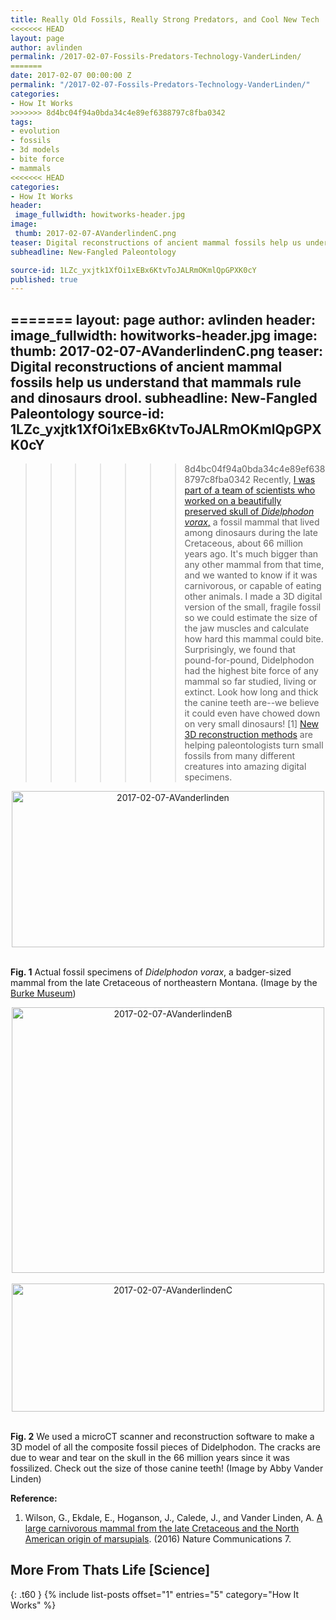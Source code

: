 ```yaml
---
title: Really Old Fossils, Really Strong Predators, and Cool New Tech
<<<<<<< HEAD
layout: page
author: avlinden
permalink: /2017-02-07-Fossils-Predators-Technology-VanderLinden/
=======
date: 2017-02-07 00:00:00 Z
permalink: "/2017-02-07-Fossils-Predators-Technology-VanderLinden/"
categories:
- How It Works
>>>>>>> 8d4bc04f94a0bda34c4e89ef6388797c8fba0342
tags:
- evolution
- fossils
- 3d models
- bite force
- mammals
<<<<<<< HEAD
categories:
- How It Works
header:
 image_fullwidth: howitworks-header.jpg
image:
 thumb: 2017-02-07-AVanderlindenC.png
teaser: Digital reconstructions of ancient mammal fossils help us understand that mammals rule and dinosaurs drool.
subheadline: New-Fangled Paleontology

source-id: 1LZc_yxjtk1XfOi1xEBx6KtvToJALRmOKmlQpGPXK0cY
published: true
---
```

=======
layout: page
author: avlinden
header:
  image_fullwidth: howitworks-header.jpg
image:
  thumb: 2017-02-07-AVanderlindenC.png
teaser: Digital reconstructions of ancient mammal fossils help us understand that
  mammals rule and dinosaurs drool.
subheadline: New-Fangled Paleontology
source-id: 1LZc_yxjtk1XfOi1xEBx6KtvToJALRmOKmlQpGPXK0cY
---

>>>>>>> 8d4bc04f94a0bda34c4e89ef6388797c8fba0342
Recently, [I was part of a team of scientists who worked on a beautifully preserved skull of ](http://www.burkemuseum.org/blog/mammals-during-age-dinosaurs-packed-powerful-bite)[*Didelphodon vorax*](http://www.burkemuseum.org/blog/mammals-during-age-dinosaurs-packed-powerful-bite)[,](http://www.burkemuseum.org/blog/mammals-during-age-dinosaurs-packed-powerful-bite) a fossil mammal that lived among dinosaurs during the late Cretaceous, about 66 million years ago. It's much bigger than any other mammal from that time, and we wanted to know if it was carnivorous, or capable of eating other animals. I made a 3D digital version of the small, fragile fossil so we could estimate the size of the jaw muscles and calculate how hard this mammal could bite. Surprisingly, we found that pound-for-pound, Didelphodon had the highest bite force of any mammal so far studied, living or extinct. Look how long and thick the canine teeth are--we believe it could even have chowed down on very small dinosaurs! [1] [New 3D reconstruction methods](https://www.theguardian.com/science/2016/mar/30/getting-under-a-fossils-skin-how-ct-scans-have-changed-palaeontology-dinosaur-lizard) are helping paleontologists turn small fossils from many different creatures into amazing digital specimens.

<center><a data-flickr-embed="true"  href="https://www.flickr.com/photos/139839751@N06/32376139480/in/dateposted-friend/" title="2017-02-07-AVanderlinden"><img src="https://c1.staticflickr.com/1/697/32376139480_f45707f634.jpg" width="500" height="250" alt="2017-02-07-AVanderlinden"></a><script async src="//embedr.flickr.com/assets/client-code.js" charset="utf-8"></script></center><br>

**Fig. 1** Actual fossil specimens of *Didelphodon vorax*, a badger-sized mammal from the late Cretaceous of northeastern Montana. (Image by the [Burke Museum](http://www.burkemuseum.org/sites/default/files/styles/adaptive/adaptive-image/public/IMG_5669_web.jpg?itok=QFgLkfey))

<center><a data-flickr-embed="true"  href="https://www.flickr.com/photos/139839751@N06/32376139240/in/dateposted-friend/" title="2017-02-07-AVanderlindenB"><img src="https://c1.staticflickr.com/1/295/32376139240_28f5996c4d.jpg" width="500" height="425" alt="2017-02-07-AVanderlindenB"></a><script async src="//embedr.flickr.com/assets/client-code.js" charset="utf-8"></script></center><br>

<center><a data-flickr-embed="true"  href="https://www.flickr.com/photos/139839751@N06/32376139620/in/dateposted-friend/" title="2017-02-07-AVanderlindenC"><img src="https://c1.staticflickr.com/1/511/32376139620_e21f8d3173.jpg" width="500" height="205" alt="2017-02-07-AVanderlindenC"></a><script async src="//embedr.flickr.com/assets/client-code.js" charset="utf-8"></script></center><br>

**Fig. 2** We used a microCT scanner and reconstruction software to make a 3D model of all the composite fossil pieces of Didelphodon. The cracks are due to wear and tear on the skull in the 66 million years since it was fossilized. Check out the size of those canine teeth! (Image by Abby Vander Linden)

**Reference:**

1. Wilson, G., Ekdale, E., Hoganson, J., Calede, J., and Vander Linden, A. [A large carnivorous mammal from the late Cretaceous and the North American origin of marsupials](http://www.nature.com/articles/ncomms13734). (2016) Nature Communications 7. 

## More From Thats Life [Science]
{: .t60 }
{% include list-posts offset="1" entries="5" category="How It Works" %}

